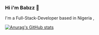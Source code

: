 ### Hi i'm Babzz 👋

I'm a Full-Stack-Developer based in Nigeria ,

[![Anurag's GitHub stats](https://github-readme-stats.vercel.app/api?username=Babzzz03)](https://github.com/anuraghazra/github-readme-stats)
